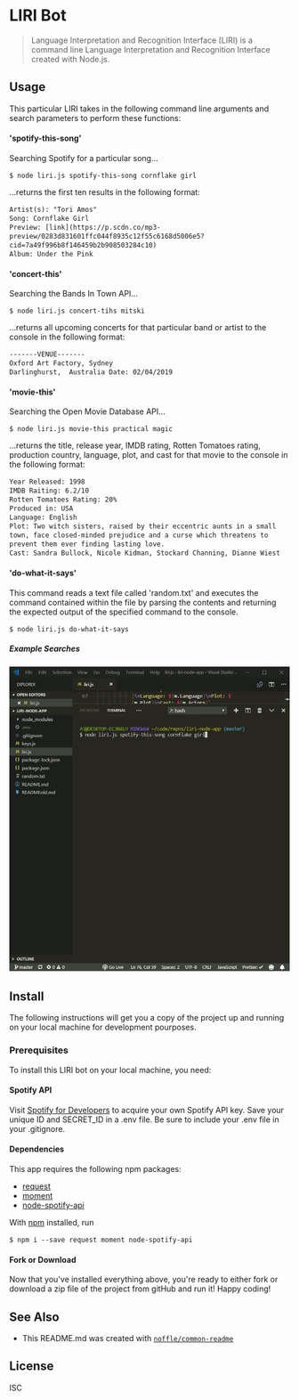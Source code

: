 # LIRI Bot

> Language Interpretation and Recognition Interface (LIRI) is a command line Language Interpretation and Recognition Interface created with Node.js.

## Usage

This particular LIRI takes in the following command line arguments and search parameters to perform these functions:

#### 'spotify-this-song'

Searching Spotify for a particular song...

```
$ node liri.js spotify-this-song cornflake girl
```

...returns the first ten results in the following format:

```
Artist(s): "Tori Amos"
Song: Cornflake Girl
Preview: [link](https://p.scdn.co/mp3-preview/0283d831601ffc044f8935c12f55c6168d5006e5?cid=7a49f996b8f146459b2b908503284c10)
Album: Under the Pink
```

#### 'concert-this'

Searching the Bands In Town API...

```
$ node liri.js concert-tihs mitski
```

...returns all upcoming concerts for that particular band or artist to the console in the following format:

```
-------VENUE-------
Oxford Art Factory, Sydney
Darlinghurst,  Australia Date: 02/04/2019
```

#### 'movie-this'

Searching the Open Movie Database API...

```
$ node liri.js movie-this practical magic
```

...returns the title, release year, IMDB rating, Rotten Tomatoes rating, production country, language, plot, and cast for that movie to the console in the following format:

```Title: Practical Magic
Year Released: 1998
IMDB Raiting: 6.2/10
Rotten Tomatoes Rating: 20%
Produced in: USA
Language: English
Plot: Two witch sisters, raised by their eccentric aunts in a small town, face closed-minded prejudice and a curse which threatens to prevent them ever finding lasting love.
Cast: Sandra Bullock, Nicole Kidman, Stockard Channing, Dianne Wiest
```

#### 'do-what-it-says'

This command reads a text file called 'random.txt' and executes the command contained within the file by parsing the contents and returning the expected output of the specified command to the console.

```
$ node liri.js do-what-it-says
```

##### Example Searches

![LIRI gif](https://github.com/enigmatic-agent-scully/liri-node-app/blob/master/liri-node-app.gif?raw=true "liri-node-app")

## Install

The following instructions will get you a copy of the project up and running on your local machine for development pourposes.

### Prerequisites

To install this LIRI bot on your local machine, you need:

#### Spotify API

Visit [Spotify for Developers](https://developer.spotify.com/) to acquire your own Spotify API key. Save your unique ID and SECRET_ID in a .env file. Be sure to include your .env file in your .gitignore.

#### Dependencies

This app requires the following npm packages:

- [request](https://www.npmjs.com/package/request)
- [moment](https://www.npmjs.com/package/moment)
- [node-spotify-api](https://www.npmjs.com/package/node-spotify-api)

With [npm](https://npmjs.org/) installed, run

```
$ npm i --save request moment node-spotify-api
```

#### Fork or Download

Now that you've installed everything above, you're ready to either fork or download a zip file of the project from gitHub and run it! Happy coding!

## See Also

- This README.md was created with [`noffle/common-readme`](https://github.com/noffle/common-readme)

## License

ISC
